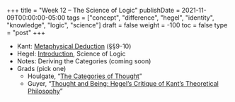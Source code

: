 +++
title = "Week 12 – The Science of Logic"
publishDate = 2021-11-09T00:00:00-05:00
tags = ["concept", "difference", "hegel", "identity", "knowledge", "logic", "science"]
draft = false
weight = -100
toc = false
type = "post"
+++

-   Kant: [Metaphysical Deduction](/materials/readings/kant-deduction-excerpt.pdf) (§§9-10)
-   Hegel: [Introduction](/materials/readings/hegel-logic-intro.pdf), Science of Logic
-   Notes: Deriving the Categories (coming soon)
-   Grads (pick one)
    -   Houlgate, &ldquo;[The Categories of Thought](/materials/readings/houlgate-hegel-categories.pdf)&rdquo;
    -   Guyer, &ldquo;[Thought and Being: Hegel&rsquo;s Critique of Kant&rsquo;s Theoretical Philosophy](/materials/readings/guyer-hegel-crit.pdf)&rdquo;
